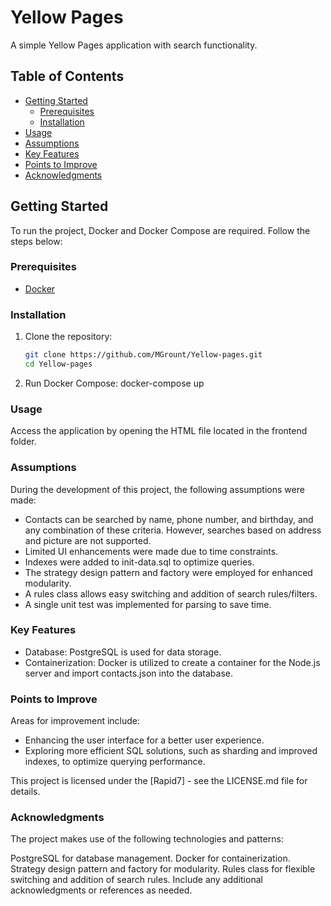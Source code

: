 # Yellow Pages

A simple Yellow Pages application with search functionality.

## Table of Contents

- [Getting Started](#getting-started)
  - [Prerequisites](#prerequisites)
  - [Installation](#installation)
- [Usage](#usage)
- [Assumptions](#assumptions)
- [Key Features](#key-features)
- [Points to Improve](#points-to-improve)
- [Acknowledgments](#acknowledgments)

## Getting Started

To run the project, Docker and Docker Compose are required. Follow the steps below:

### Prerequisites

- [Docker](https://www.docker.com/)

### Installation

1. Clone the repository:
   ```bash
   git clone https://github.com/MGrount/Yellow-pages.git
   cd Yellow-pages


2. Run Docker Compose:
    docker-compose up

### Usage

Access the application by opening the HTML file located in the frontend folder.

### Assumptions

During the development of this project, the following assumptions were made:

* Contacts can be searched by name, phone number, and birthday, and any combination of these criteria. However, searches based on address and picture are not supported.
* Limited UI enhancements were made due to time constraints.
* Indexes were added to init-data.sql to optimize queries.
* The strategy design pattern and factory were employed for enhanced modularity.
* A rules class allows easy switching and addition of search rules/filters.
* A single unit test was implemented for parsing to save time.

### Key Features

* Database: PostgreSQL is used for data storage.
* Containerization: Docker is utilized to create a container for the Node.js server and import contacts.json into the database.

### Points to Improve

Areas for improvement include:

* Enhancing the user interface for a better user experience.
* Exploring more efficient SQL solutions, such as sharding and improved indexes, to optimize querying performance.

This project is licensed under the [Rapid7] - see the LICENSE.md file for details.

### Acknowledgments

The project makes use of the following technologies and patterns:

PostgreSQL for database management.
Docker for containerization.
Strategy design pattern and factory for modularity.
Rules class for flexible switching and addition of search rules.
Include any additional acknowledgments or references as needed.
